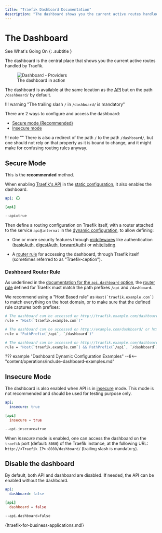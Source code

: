```yaml
---
title: "Traefik Dashboard Documentation"
description: "The dashboard shows you the current active routes handled by Traefik Proxy in one central place. Read the technical documentation to learn its operations."
---
```


# The Dashboard

See What's Going On
{: .subtitle }

The dashboard is the central place that shows you the current active routes handled by Traefik.

<figure>
    <img src="../../assets/img/webui-dashboard.png" alt="Dashboard - Providers" />
    <figcaption>The dashboard in action</figcaption>
</figure>

The dashboard is available at the same location as the [API](./api.md) but on the path `/dashboard/` by default.

!!! warning "The trailing slash `/` in `/dashboard/` is mandatory"

There are 2 ways to configure and access the dashboard:

- [Secure mode (Recommended)](#secure-mode)
- [Insecure mode](#insecure-mode)

!!! note ""
    There is also a redirect of the path `/` to the path `/dashboard/`,
    but one should not rely on that property as it is bound to change,
    and it might make for confusing routing rules anyway.

## Secure Mode

This is the **recommended** method.

When enabling [Traefik's API](./api.md)
in the [static configuration](../getting-started/configuration-overview.md#the-static-configuration),
it also enables the dashboard.

```yaml tab="File (YAML)"
api: {}
```

```toml tab="File (TOML)"
[api]
```

```bash tab="CLI"
--api=true
```

Then define a routing configuration on Traefik itself,
with a router attached to the service `api@internal` in the
[dynamic configuration](../getting-started/configuration-overview.md#the-dynamic-configuration),
to allow defining:

- One or more security features through [middlewares](../middlewares/overview.md)
  like authentication ([basicAuth](../middlewares/http/basicauth.md), [digestAuth](../middlewares/http/digestauth.md),
  [forwardAuth](../middlewares/http/forwardauth.md)) or [whitelisting](../middlewares/http/ipwhitelist.md).

- A [router rule](#dashboard-router-rule) for accessing the dashboard,
  through Traefik itself (sometimes referred to as "Traefik-ception").

### Dashboard Router Rule

As underlined in the [documentation for the `api.dashboard` option](./api.md#dashboard),
the [router rule](../routing/routers/index.md#rule) defined for Traefik must match
the path prefixes `/api` and `/dashboard`.

We recommend using a "Host Based rule" as ```Host(`traefik.example.com`)``` to match everything on the host domain,
or to make sure that the defined rule captures both prefixes:

```bash tab="Host Rule"
# The dashboard can be accessed on http://traefik.example.com/dashboard/
rule = "Host(`traefik.example.com`)"
```

```bash tab="Path Prefix Rule"
# The dashboard can be accessed on http://example.com/dashboard/ or http://traefik.example.com/dashboard/
rule = "PathPrefix(`/api`, `/dashboard`)"
```

```bash tab="Combination of Rules"
# The dashboard can be accessed on http://traefik.example.com/dashboard/
rule = "Host(`traefik.example.com`) && PathPrefix(`/api`, `/dashboard`)"
```

??? example "Dashboard Dynamic Configuration Examples"
    --8<-- "content/operations/include-dashboard-examples.md"

## Insecure Mode

The dashboard is also enabled when API is in [insecure](./api.md#insecure) mode. This mode is not recommended and should be used for testing purpose only.

```yaml tab="File (YAML)"
api:
  insecure: true
```

```toml tab="File (TOML)"
[api]
  insecure = true
```

```bash tab="CLI"
--api.insecure=true
```

When _insecure_ mode is enabled, one can access the dashboard on the `traefik` port (default: `8080`) of the Traefik instance,
at the following URL: `http://<Traefik IP>:8080/dashboard/` (trailing slash is mandatory).

## Disable the dashboard

By default, both API and dashboard are disabled.
If needed, the API can be enabled without the dashboard.

```yaml tab="File (YAML)"
api:
  dashboard: false
```

```toml tab="File (TOML)"
[api]
  dashboard = false
```

```bash tab="CLI"
--api.dashboard=false
```

{!traefik-for-business-applications.md!}
